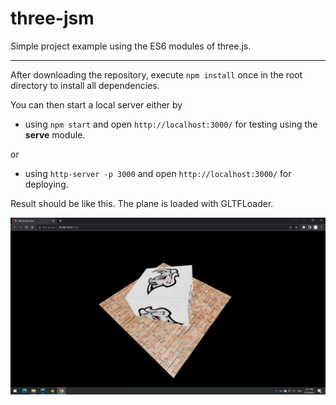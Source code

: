 # three-jsm
Simple project example using the ES6 modules of three.js.

---

After downloading the repository, execute `npm install` once in the root directory to install all dependencies.

You can then start a local server either by 
 
- using `npm start` and open `http://localhost:3000/` for testing using the **serve** module.

or 

- using `http-server -p 3000` and open `http://localhost:3000/` for deploying.


Result should be like this. The plane is loaded with GLTFLoader. 

![](./result.jpg)